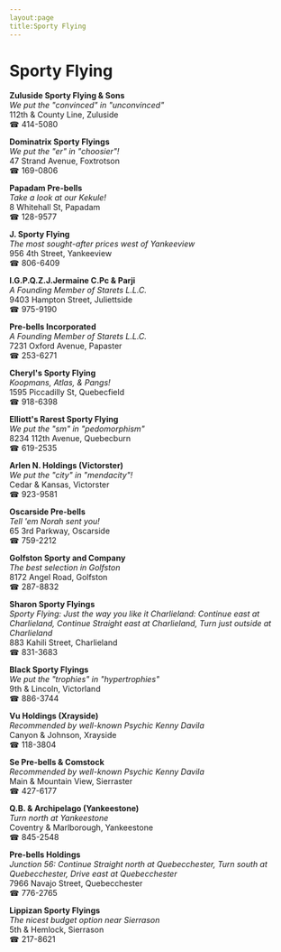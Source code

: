 ```yaml
---
layout:page
title:Sporty Flying
---
```

# Sporty Flying

**Zuluside Sporty Flying & Sons**  
_We put the "convinced" in "unconvinced"_  
112th & County Line, Zuluside  
☎ 414-5080



**Dominatrix Sporty Flyings**  
_We put the "er" in "choosier"!_  
47 Strand Avenue, Foxtrotson  
☎ 169-0806



**Papadam Pre-bells**  
_Take a look at our Kekule!_  
8 Whitehall St, Papadam  
☎ 128-9577



**J. Sporty Flying**  
_The most sought-after prices west of Yankeeview_  
956 4th Street, Yankeeview  
☎ 806-6409



**I.G.P.Q.Z.J.Jermaine C.Pc & Parji**  
_A Founding Member of Starets L.L.C._  
9403 Hampton Street, Juliettside  
☎ 975-9190



**Pre-bells Incorporated**  
_A Founding Member of Starets L.L.C._  
7231 Oxford Avenue, Papaster  
☎ 253-6271



**Cheryl's Sporty Flying**  
_Koopmans, Atlas, & Pangs!_  
1595 Piccadilly St, Quebecfield  
☎ 918-6398



**Elliott's Rarest Sporty Flying**  
_We put the "sm" in "pedomorphism"_  
8234 112th Avenue, Quebecburn  
☎ 619-2535



**Arlen N. Holdings (Victorster)**  
_We put the "city" in "mendacity"!_  
Cedar & Kansas, Victorster  
☎ 923-9581



**Oscarside Pre-bells**  
_Tell 'em Norah sent you!_  
65 3rd Parkway, Oscarside  
☎ 759-2212



**Golfston Sporty and Company**  
_The best selection in Golfston_  
8172 Angel Road, Golfston  
☎ 287-8832



**Sharon Sporty Flyings**  
_Sporty Flying: Just the way you like it 
Charlieland: Continue east at Charlieland, Continue Straight east at Charlieland, Turn just outside at Charlieland_  
883 Kahili Street, Charlieland  
☎ 831-3683



**Black Sporty Flyings**  
_We put the "trophies" in "hypertrophies"_  
9th & Lincoln, Victorland  
☎ 886-3744



**Vu Holdings (Xrayside)**  
_Recommended by well-known Psychic Kenny Davila_  
Canyon & Johnson, Xrayside  
☎ 118-3804



**Se Pre-bells & Comstock**  
_Recommended by well-known Psychic Kenny Davila_  
Main & Mountain View, Sierraster  
☎ 427-6177



**Q.B. & Archipelago (Yankeestone)**  
_Turn north at Yankeestone_  
Coventry & Marlborough, Yankeestone  
☎ 845-2548



**Pre-bells Holdings**  
_Junction 56: Continue Straight north at Quebecchester, Turn south at Quebecchester, Drive east at Quebecchester_  
7966 Navajo Street, Quebecchester  
☎ 776-2765



**Lippizan Sporty Flyings**  
_The nicest budget option near Sierrason_  
5th & Hemlock, Sierrason  
☎ 217-8621



